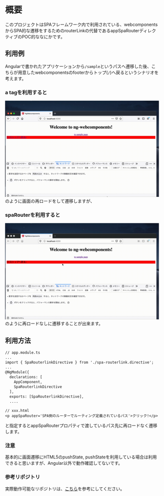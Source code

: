 # 概要
このプロジェクトはSPAフレームワーク内で利用されている、webcomponentsからSPA的な遷移をするためのrouterLinkの代替であるappSpaRouterディレクティブのPOC的ななにかです。

## 利用例
Angularで書かれたアプリケーションから`/sample`というパスへ遷移した後、こちらが用意したwebcomponentsのfooterからトップ(`/`)へ戻るというシナリオを考えます。

### a tagを利用すると
![通常の遷移](./atag.gif)
のように画面の再ロードをして遷移しますが、

### spaRouterを利用すると
![spaRouter](./spa.gif)
のように再ロードなしに遷移することが出来ます。

## 利用方法

```
// app.module.ts
...
import { SpaRouterlinkDirective } from './spa-routerlink.directive';
...
@NgModule({
  declarations: [
    AppComponent,
    SpaRouterlinkDirective
  ],
  exports: [SpaRouterlinkDirective],
  ....
```

```
// xxx.html
<p appSpaRouter='SPA側のルーターでルーティング定義されているパス'>クリック!</p>
```

と指定するとappSpaRouterプロパティで渡しているパス先に再ロードなく遷移します。

### 注意
基本的に画面遷移にHTML5のpushState, pushStateを利用している場合は利用できると思いますが、Angular以外で動作確認してないです。

### 参考リポジトリ
実際動作可能なリポジトリは、[こちら](https://github.com/takinaga-dev/webcomponentsInAngularSample)を参考にしてください。


